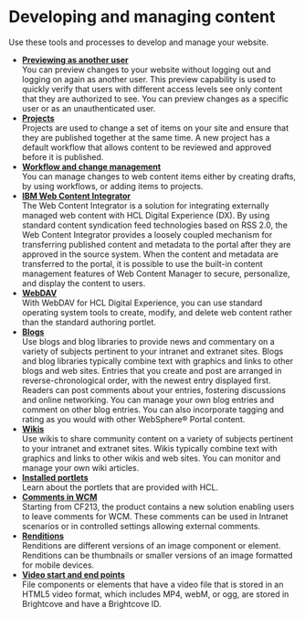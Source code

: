 # Developing and managing content


Use these tools and processes to develop and manage your website.


-   **[Previewing as another user](../../../manage_content/wcm_delivery/preview_another_user/index.md)**  
You can preview changes to your website without logging out and logging on again as another user. This preview capability is used to quickly verify that users with different access levels see only content that they are authorized to see. You can preview changes as a specific user or as an unauthenticated user.
-   **[Projects](../../../manage_content/wcm_authoring/authoring_portlet/change_management//projects/index.md)**  
Projects are used to change a set of items on your site and ensure that they are published together at the same time. A new project has a default workflow that allows content to be reviewed and approved before it is published.
-   **[Workflow and change management](../../../manage_content/wcm_authoring/authoring_portlet/change_management/workflow/index.md)**  
You can manage changes to web content items either by creating drafts, by using workflows, or adding items to projects.
-   **[IBM Web Content Integrator](../../../manage_content/wcm_authoring/wci/index.md)**  
The Web Content Integrator is a solution for integrating externally managed web content with HCL Digital Experience (DX). By using standard content syndication feed technologies based on RSS 2.0, the Web Content Integrator provides a loosely coupled mechanism for transferring published content and metadata to the portal after they are approved in the source system. When the content and metadata are transferred to the portal, it is possible to use the built-in content management features of Web Content Manager to secure, personalize, and display the content to users.
-   **[WebDAV](../../../manage_content/wcm_delivery/webdav/index.md)**  
With WebDAV for HCL Digital Experience, you can use standard operating system tools to create, modify, and delete web content rather than the standard authoring portlet.
-   **[Blogs](../developing_managing_content/blogs/index.md)**  
Use blogs and blog libraries to provide news and commentary on a variety of subjects pertinent to your intranet and extranet sites. Blogs and blog libraries typically combine text with graphics and links to other blogs and web sites. Entries that you create and post are arranged in reverse-chronological order, with the newest entry displayed first. Readers can post comments about your entries, fostering discussions and online networking. You can manage your own blog entries and comment on other blog entries. You can also incorporate tagging and rating as you would with other WebSphere® Portal content.
-   **[Wikis](../developing_managing_content/wikis/index.md)**  
Use wikis to share community content on a variety of subjects pertinent to your intranet and extranet sites. Wikis typically combine text with graphics and links to other wikis and web sites. You can monitor and manage your own wiki articles.
-   **[Installed portlets](intr_por.md)**  
Learn about the portlets that are provided with HCL.
-   **[Comments in WCM](comments_wcm.md)**  
Starting from CF213, the product contains a new solution enabling users to leave comments for WCM. These comments can be used in Intranet scenarios or in controlled settings allowing external comments.
-   **[Renditions](../../../manage_content/wcm_authoring/renditions/index.md)**  
Renditions are different versions of an image component or element. Renditions can be thumbnails or smaller versions of an image formatted for mobile devices.
-   **[Video start and end points](../../../manage_content/wcm_authoring/renditions/rend_cue_points.md)**  
File components or elements that have a video file that is stored in an HTML5 video format, which includes MP4, webM, or ogg, are stored in Brightcove and have a Brightcove ID.

